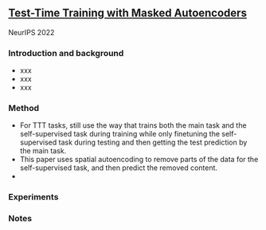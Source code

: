 ## [Test-Time Training with Masked Autoencoders](https://arxiv.org/pdf/2209.07522.pdf)

NeurIPS 2022

### Introduction and background
- xxx
- xxx
- xxx

### Method
- For TTT tasks, still use the way that trains both the main task and the self-supervised task during training while only finetuning the self-supervised task during testing and then getting the test prediction by the main task.
- This paper uses spatial autoencoding to remove parts of the data for the self-supervised task, and then predict the removed content.
- 
### Experiments

### Notes
